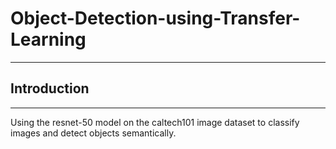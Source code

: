 # Object-Detection-using-Transfer-Learning
- - - - 
## Introduction
- - - - 
Using the resnet-50 model on the caltech101 image dataset to classify images and detect objects semantically.